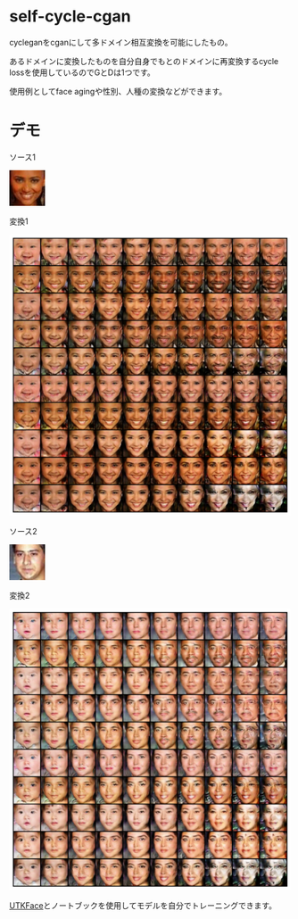 # self-cycle-cgan
cycleganをcganにして多ドメイン相互変換を可能にしたもの。

あるドメインに変換したものを自分自身でもとのドメインに再変換するcycle lossを使用しているのでGとDは1つです。

使用例としてface agingや性別、人種の変換などができます。


# デモ
ソース1

![ソース](https://raw.githubusercontent.com/magureen/self-cycle-cgan/main/img/0_s.png)

変換1

![変換](https://raw.githubusercontent.com/magureen/self-cycle-cgan/main/img/0_c.png)

ソース2

![ソース2](https://raw.githubusercontent.com/magureen/self-cycle-cgan/main/img/1_s.png)

変換2

![変換2](https://raw.githubusercontent.com/magureen/self-cycle-cgan/main/img/1_c.png)


[UTKFace](https://susanqq.github.io/UTKFace/)とノートブックを使用してモデルを自分でトレーニングできます。
